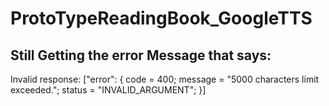 # ProtoTypeReadingBook_GoogleTTS
## Still Getting the error Message that says:
Invalid response: ["error": {
    code = 400;
    message = "5000 characters limit exceeded.";
    status = "INVALID_ARGUMENT";
}]
